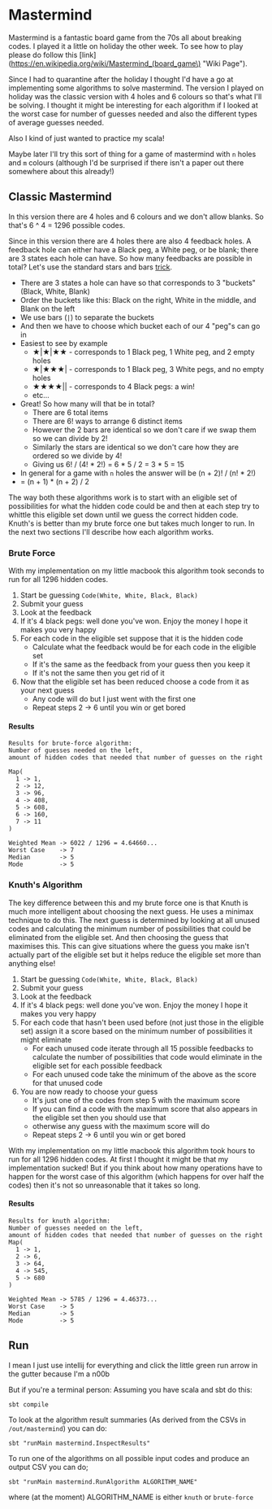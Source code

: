 # Mastermind

Mastermind is a fantastic board game from the 70s all about breaking codes. I played it a little on holiday the other week. To see how to play please do follow this [link](https://en.wikipedia.org/wiki/Mastermind_(board_game\) "Wiki Page").

Since I had to quarantine after the holiday I thought I'd have a go at implementing some algorithms to solve mastermind. The version I played on holiday was the classic version with 4 holes and 6 colours so that's what I'll be solving. I thought it might be interesting for each algorithm if I looked at the worst case for number of guesses needed and also the different types of average guesses needed.

Also I kind of just wanted to practice my scala!

Maybe later I'll try this sort of thing for a game of mastermind with `n` holes and `m` colours (although I'd be surprised if there isn't a paper out there somewhere about this already!)

## Classic Mastermind

In this version there are 4 holes and 6 colours and we don't allow blanks. So that's 6 ^ 4 = 1296 possible codes. 

Since in this version there are 4 holes there are also 4 feedback holes. 
A feedback hole can either have a Black peg, a White peg, or be blank; there are 3 states each hole can have.
So how many feedbacks are possible in total?
Let's use the standard stars and bars [trick](https://en.wikipedia.org/wiki/Stars_and_bars_(combinatorics)).
- There are 3 states a hole can have so that corresponds to 3 "buckets" (Black, White, Blank)
- Order the buckets like this: Black on the right, White in the middle, and Blank on the left
- We use bars (`|`) to separate the buckets 
- And then we have to choose which bucket each of our 4 "peg"s can go in
- Easiest to see by example
    - ★|★|★★ - corresponds to 1 Black peg, 1 White peg, and 2 empty holes
    - ★|★★★| - corresponds to 1 Black peg, 3 White pegs, and no empty holes
    - ★★★★|| - corresponds to 4 Black pegs: a win!
    - etc...
- Great! So how many will that be in total?
    - There are 6 total items
    - There are 6! ways to arrange 6 distinct items
    - However the 2 bars are identical so we don't care if we swap them so we can divide by 2!
    - Similarly the stars are identical so we don't care how they are ordered so we divide by 4!
    - Giving us 6! / (4! * 2!) = 6 * 5 / 2 = 3 * 5 = 15
- In general for a game with `n` holes the answer will be (n + 2)! / (n! * 2!) 
- = (n + 1) * (n + 2) / 2

The way both these algorithms work is to start with an eligible set of possibilities for what the hidden code could be and then at each step try to whittle this eligible set down until we guess the correct hidden code. 
Knuth's is better than my brute force one but takes much longer to run.
In the next two sections I'll describe how each algorithm works.

### Brute Force
With my implementation on my little macbook this algorithm took seconds to run for all 1296 hidden codes. 

1. Start be guessing `Code(White, White, Black, Black)`
2. Submit your guess
3. Look at the feedback
4. If it's 4 black pegs: well done you've won. Enjoy the money I hope it makes you very happy
5. For each code in the eligible set suppose that it is the hidden code
    - Calculate what the feedback would be for each code in the eligible set
    - If it's the same as the feedback from your guess then you keep it
    - If it's not the same then you get rid of it
6. Now that the eligible set has been reduced choose a code from it as your next guess
    - Any code will do but I just went with the first one
    - Repeat steps 2 -> 6 until you win or get bored
    
#### Results
```
Results for brute-force algorithm:
Number of guesses needed on the left, 
amount of hidden codes that needed that number of guesses on the right

Map(
  1 -> 1,
  2 -> 12,
  3 -> 96,
  4 -> 408,
  5 -> 608,
  6 -> 160,
  7 -> 11
)

Weighted Mean -> 6022 / 1296 = 4.64660...
Worst Case    -> 7
Median        -> 5
Mode          -> 5
```

### Knuth's Algorithm
The key difference between this and my brute force one is that Knuth is much more intelligent about choosing the next guess.
He uses a minimax technique to do this.
The next guess is determined by looking at all unused codes and calculating the minimum number of possibilities that could be eliminated from the eligible set. 
And then choosing the guess that maximises this.
This can give situations where the guess you make isn't actually part of the eligible set but it helps reduce the eligible set more than anything else!

1. Start be guessing `Code(White, White, Black, Black)`
2. Submit your guess
3. Look at the feedback
4. If it's 4 black pegs: well done you've won. Enjoy the money I hope it makes you very happy
5. For each code that hasn't been used before (not just those in the eligible set) assign it a score based on the minimum number of possibilities it might eliminate
    - For each unused code iterate through all 15 possible feedbacks to calculate the number of possibilities that code would eliminate in the eligible set for each possible feedback
    - For each unused code take the minimum of the above as the score for that unused code
6. You are now ready to choose your guess
    - It's just one of the codes from step 5 with the maximum score
    - If you can find a code with the maximum score that also appears in the eligible set then you should use that
    - otherwise any guess with the maximum score will do
    - Repeat steps 2 -> 6 until you win or get bored
    
With my implementation on my little macbook this algorithm took hours to run for all 1296 hidden codes. 
At first I thought it might be that my implementation sucked!
But if you think about how many operations have to happen for the worst case of this algorithm (which happens for over half the codes) then it's not so unreasonable that it takes so long.
    
#### Results
```
Results for knuth algorithm:
Number of guesses needed on the left, 
amount of hidden codes that needed that number of guesses on the right
Map(
  1 -> 1,
  2 -> 6,
  3 -> 64,
  4 -> 545,
  5 -> 680
)

Weighted Mean -> 5785 / 1296 = 4.46373...
Worst Case    -> 5
Median        -> 5
Mode          -> 5
```

## Run

I mean I just use intellij for everything and click the little green run arrow in the gutter because I'm a n00b

But if you're a terminal person:
Assuming you have scala and sbt do this:

```
sbt compile
```

To look at the algorithm result summaries (As derived from the CSVs in `/out/mastermind`) you can do:
```
sbt "runMain mastermind.InspectResults"
```

To run one of the algorithms on all possible input codes and produce an output CSV you can do;
```
sbt "runMain mastermind.RunAlgorithm ALGORITHM_NAME"
```
where (at the moment) ALGORITHM_NAME is either `knuth` or `brute-force`